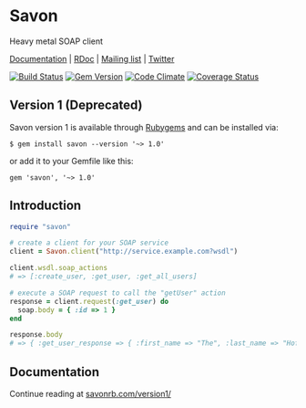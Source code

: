 # Savon

Heavy metal SOAP client

[Documentation](http://savonrb.com) | [RDoc](http://rubydoc.info/gems/savon) |
[Mailing list](https://groups.google.com/forum/#!forum/savonrb) | [Twitter](http://twitter.com/savonrb)

[![Build Status](https://secure.travis-ci.org/savonrb/savon.png?branch=version1)](http://travis-ci.org/savonrb/savon)
[![Gem Version](https://badge.fury.io/rb/savon.png)](http://badge.fury.io/rb/savon)
[![Code Climate](https://codeclimate.com/github/savonrb/savon.png)](https://codeclimate.com/github/savonrb/savon)
[![Coverage Status](https://coveralls.io/repos/savonrb/savon/badge.png?branch=version1)](https://coveralls.io/r/savonrb/savon)


## Version 1 (Deprecated)

Savon version 1 is available through [Rubygems](http://rubygems.org/gems/savon) and can be installed via:

```
$ gem install savon --version '~> 1.0'
```

or add it to your Gemfile like this:

```
gem 'savon', '~> 1.0'
```


Introduction
------------

``` ruby
require "savon"

# create a client for your SOAP service
client = Savon.client("http://service.example.com?wsdl")

client.wsdl.soap_actions
# => [:create_user, :get_user, :get_all_users]

# execute a SOAP request to call the "getUser" action
response = client.request(:get_user) do
  soap.body = { :id => 1 }
end

response.body
# => { :get_user_response => { :first_name => "The", :last_name => "Hoff" } }
```

Documentation
-------------

Continue reading at [savonrb.com/version1/](http://savonrb.com/version1/)
